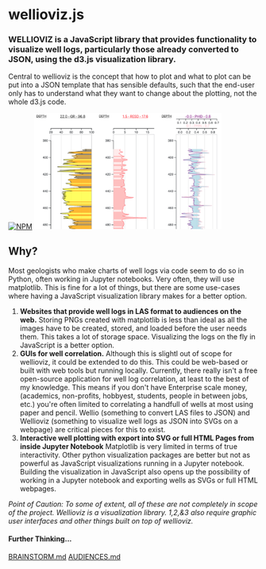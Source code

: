 # wellioviz.js

### WELLIOVIZ is a JavaScript library that provides functionality to visualize well logs, particularly those already converted to JSON, using the d3.js visualization library.

Central to wellioviz is the concept that how to plot and what to plot can be put into a JSON template that has sensible defaults, such that the end-user only has to understand what they want to change about the plotting, not the whole d3.js code.

[![NPM](https://nodei.co/npm/wellioviz.png?compact=true)](https://npmjs.org/package/wellioviz)
<a href="https://observablehq.com/@justingosses/well-log-in-d3-js-v5-notebook-2"><img src="images/well_log_screenshot_new.png" style="width:75%"></a>



## Why?

Most geologists who make charts of well logs via code seem to do so in Python, often working in Jupyter notebooks. Very often, they will use matplotlib. This is fine for a lot of things, but there are some use-cases where having a JavaScript visualization library makes for a better option.

1. <b>Websites that provide well logs in LAS format to audiences on the web.</b> Storing PNGs created with matplotlib is less than ideal as all the images have to be created, stored, and loaded before the user needs them. This takes a lot of storage space. Visualizing the logs on the fly in JavaScript is a better option.
2. <b>GUIs for well correlation.</b> Although this is slightl out of scope for wellioviz, it could be extended to do this. This could be web-based or built with web tools but running locally. Currently, there really isn't a free open-source application for well log correlation, at least to the best of my knowledge. This means if you don't have Enterprise scale money, (academics, non-profits, hobbyest, students, people in between jobs, etc.) you're often limited to correlating a handfull of wells at most using paper and pencil. Wellio (something to convert LAS files to JSON) and Wellioviz (something to visualize well logs as JSON into SVGs on a webpage) are critical pieces for this to exist.
3. <b>Interactive well plotting with export into SVG or full HTML Pages from inside Jupyter Notebook</b> Matplotlib is very limited in terms of true interactivity. Other python visualization packages are better but not as powerful as JavaScript visualizations running in a Jupyter notebook. Building the visualization in JavaScript also opens up the possibility of working in a Jupyter notebook and exporting wells as SVGs or full HTML webpages.

<i>Point of Caution: To some of extent, all of these are not completely in scope of the project. Wellioviz is a visualization library. 1,2,&3 also require graphic user interfaces and other things built on top of wellioviz.</i>

#### Further Thinking...
<a href="docs/BRAINSTORMS.md">BRAINSTORM.md</a>
<a href="docs/audiences.md">AUDIENCES.md</a>
